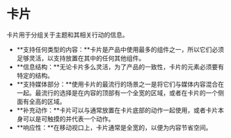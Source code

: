 # 卡片

卡片用于分组关于主题和其相关行动的信息。

- **支持任何类型的内容：**卡片是产品中使用最多的组件之一，所以它们必须足够灵活，以支持放置在其中的任何其他组件。
- **信息结构：**无论卡片多么灵活，为了产品的一致性，卡片的元素必须要有特定的结构。
- **支持媒体部分：**使用卡片的最流行的场景之一是将它们与媒体内容混合在一起。最流行的选择是在内容的顶部有一个全宽的区域，或者在卡片的一个侧面有全高的区域。
- **补充动作：**卡片可以与通常放置在卡片底部的动作一起使用，或者卡片本身可以是可触摸的并代表一个动作。
- **响应性：**在移动视口上，卡片通常是全宽的，以便为内容节省空间。
